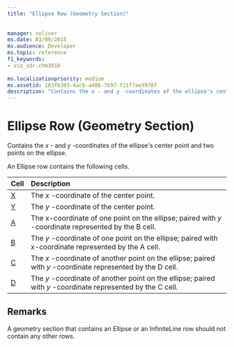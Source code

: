 ```yaml
---
title: "Ellipse Row (Geometry Section)"
 
 
manager: soliver
ms.date: 03/09/2015
ms.audience: Developer
ms.topic: reference
f1_keywords:
- vis_sdr.chm3010
 
ms.localizationpriority: medium
ms.assetid: 183fb303-4acb-a486-7b97-f11f7ae3978f
description: "Contains the x - and y -coordinates of the ellipse's center point and two points on the ellipse."
---
```


# Ellipse Row (Geometry Section)

Contains the  *x*  - and  *y*  -coordinates of the ellipse's center point and two points on the ellipse. 
  
An Ellipse row contains the following cells.
  
|**Cell**|**Description**|
|:-----|:-----|
|[X](x-cell-geometry-section.md) <br/> |The *x*  -coordinate of the center point.  <br/> |
|[Y](y-cell-geometry-section.md) <br/> |The *y*  -coordinate of the center point.  <br/> |
|[A](a-cell-geometry-section.md) <br/> |The x-coordinate of one point on the ellipse; paired with  *y*  -coordinate represented by the B cell.  <br/> |
|[B](b-cell-geometry-section.md) <br/> |The *y*  -coordinate of one point on the ellipse; paired with x-coordinate represented by the A cell.  <br/> |
|[C](c-cell-geometry-section.md) <br/> |The *x*  -coordinate of another point on the ellipse; paired with  *y*  -coordinate represented by the D cell.  <br/> |
|[D](d-cell-geometry-section.md) <br/> |The *y*  -coordinate of another point on the ellipse; paired with  *y*  -coordinate represented by the C cell.  <br/> |
   
## Remarks

A geometry section that contains an Ellipse or an InfiniteLine row should not contain any other rows.
  

